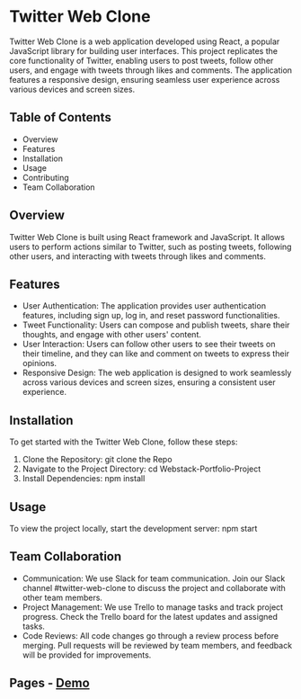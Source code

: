 # Twitter Web Clone

Twitter Web Clone is a web application developed using React, a popular JavaScript library for building user interfaces. This project replicates the core functionality of Twitter, enabling users to post tweets, follow other users, and engage with tweets through likes and comments. The application features a responsive design, ensuring seamless user experience across various devices and screen sizes.

## Table of Contents

- Overview
- Features
- Installation
- Usage
- Contributing
- Team Collaboration

## Overview

Twitter Web Clone is built using React framework and JavaScript. It allows users to perform actions similar to Twitter, such as posting tweets, following other users, and interacting with tweets through likes and comments.

## Features

- User Authentication: The application provides user authentication features, including sign up, log in, and reset password functionalities.
- Tweet Functionality: Users can compose and publish tweets, share their thoughts, and engage with other users' content.
- User Interaction: Users can follow other users to see their tweets on their timeline, and they can like and comment on tweets to express their opinions.
- Responsive Design: The web application is designed to work seamlessly across various devices and screen sizes, ensuring a consistent user experience.


## Installation

To get started with the Twitter Web Clone, follow these steps:

1. Clone the Repository: git clone the Repo
2. Navigate to the Project Directory: cd Webstack-Portfolio-Project
3. Install Dependencies: npm install

## Usage

To view the project locally, start the development server: npm start

## Team Collaboration

- Communication: We use Slack for team communication. Join our Slack channel #twitter-web-clone to discuss the project and collaborate with other team members.
- Project Management: We use Trello to manage tasks and track project progress. Check the Trello board for the latest updates and assigned tasks.
- Code Reviews: All code changes go through a review process before merging. Pull requests will be reviewed by team members, and feedback will be provided for improvements.


## Pages - <a href="https://twitter-web-clone.netlify.app/">Demo</a>
